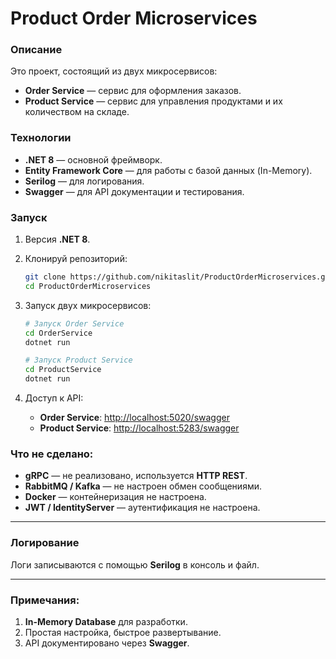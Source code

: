 # Product Order Microservices

### Описание
Это проект, состоящий из двух микросервисов:

- **Order Service** — сервис для оформления заказов.
- **Product Service** — сервис для управления продуктами и их количеством на складе.

### Технологии
- **.NET 8** — основной фреймворк.
- **Entity Framework Core** — для работы с базой данных (In-Memory).
- **Serilog** — для логирования.
- **Swagger** — для API документации и тестирования.

### Запуск

1. Версия **.NET 8**.
2. Клонируй репозиторий:
    ```bash
    git clone https://github.com/nikitaslit/ProductOrderMicroservices.git
    cd ProductOrderMicroservices
    ```
3. Запуск двух микросервисов:
    ```bash
    # Запуск Order Service
    cd OrderService
    dotnet run

    # Запуск Product Service
    cd ProductService
    dotnet run
    ```

4. Доступ к API:
    - **Order Service**: [http://localhost:5020/swagger](http://localhost:5020/swagger)
    - **Product Service**: [http://localhost:5283/swagger](http://localhost:5283/swagger)

### Что не сделано:
- **gRPC** — не реализовано, используется **HTTP REST**.
- **RabbitMQ / Kafka** — не настроен обмен сообщениями.
- **Docker** — контейнеризация не настроена.
- **JWT / IdentityServer** — аутентификация не настроена.

---

### Логирование
Логи записываются с помощью **Serilog** в консоль и файл.

---

### Примечания:
1. **In-Memory Database** для разработки.
2. Простая настройка, быстрое развертывание.
3. API документировано через **Swagger**.
